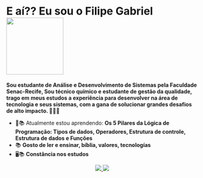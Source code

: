 # E aí?? Eu sou o Filipe Gabriel <img src="https://cdnb.artstation.com/p/assets/images/images/050/950/883/original/vitalik-egorov-enemy3attack.gif?1656158639" width="150px">        

<strong>Sou estudante de Análise e Desenvolvimento de Sistemas pela Faculdade Senac-Recife, Sou técnico químico e estudante de gestão da qualidade, trago em meus estudos a experiência para desenvolver na área de tecnologia e seus sistemas, com a gana de solucionar grandes desafios de alto impacto. </strong> 👨🏻‍💻 

- 🚀📚 Atualmente estou aprendendo: <strong> Os 5 Pilares da Lógica de Programação: Tipos de dados, Operadores, Estrutura de controle, Estrutura de dados e Funções </strong> 
- 📚  <strong> Gosto de ler e ensinar, bíblia, valores, tecnologías </strong>
- 🖥️📚 <strong> Constância nos estudos </strong>

<div align="center">

  

  <a href="https://www.linkedin.com/in/filipearaújo/" target="_blank">
    <img src="https://img.shields.io/badge/-Linkedin-0e76a8?style=flat-square&logo=Linkedin&logoColor=white"/>
  </a>

  <a href="https://www.instagram.com/filipegabriel__/" target="_blank">
    <img src="https://img.shields.io/badge/-Instagram-DF0174?style=flat-square&labelColor=DF0174&logo=instagram&logoColor=white"/>
  </a>

</div>

